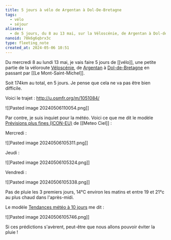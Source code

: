 ```yaml
---
title: 5 jours à vélo de Argentan à Dol-De-Bretagne
tags:
  - vélo
  - séjour
aliases:
  - de 5 jours, du 8 au 13 mai, sur la Véloscénie, de Argentan à Dol-de-Bretagne
nanoid: 78k6g6qbrx3c
type: fleeting_note
created_at: 2024-05-06 10:51
---
```

Du mercredi 8 au lundi 13 mai, je vais faire 5 jours de [[vélo]], une petite partie de la véloroute [Véloscénie](https://fr.wikipedia.org/wiki/V%C3%A9losc%C3%A9nie), de [Argentan](https://fr.wikipedia.org/wiki/Argentan) à [Dol-de-Bretagne](https://fr.wikipedia.org/wiki/Dol-de-Bretagne) en passant par [[Le Mont-Saint-Michel]].

Soit 174km au total, en 5 jours. Je pense que cela ne va pas être bien difficile.

Voici le trajet : http://u.osmfr.org/m/1051084/

![[Pasted image 20240506110054.png]]

Par contre, je suis inquiet pour la météo. Voici ce que me dit le modèle [Prévisions plus fines (ICON-EU)](https://www.meteociel.fr/previsions-iconeu/21703/argentan.htm) de [[Meteo Ciel]] :

Mercredi :

![[Pasted image 20240506105311.png]]

Jeudi :

![[Pasted image 20240506105324.png]]

Vendredi :

![[Pasted image 20240506105338.png]]

Pas de pluie les 3 premiers jours, 14°C environ les matins et entre 19 et 21°c au plus chaud dans l'après-midi.

Le modèle [Tendances météo à 10 jours](https://www.meteociel.fr/tendances/17532/le_mont_saint_michel.htm) me dit :

![[Pasted image 20240506105746.png]]

Si ces prédictions s'avèrent, peut-être que nous allons pouvoir éviter la pluie !
